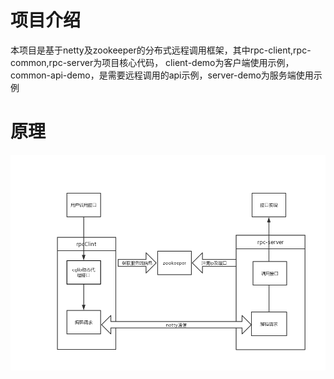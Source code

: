 # 项目介绍
本项目是基于netty及zookeeper的分布式远程调用框架，其中rpc-client,rpc-common,rpc-server为项目核心代码，
client-demo为客户端使用示例，common-api-demo，是需要远程调用的api示例，server-demo为服务端使用示例
# 原理
![avatar](rpc.png)